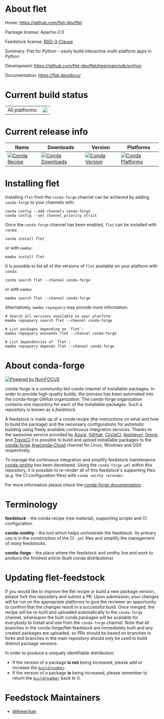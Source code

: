 About flet
==========

Home: https://github.com/flet-dev/flet

Package license: Apache-2.0

Feedstock license: [BSD-3-Clause](https://github.com/conda-forge/flet-feedstock/blob/main/LICENSE.txt)

Summary: Flet for Python - easily build interactive multi-platform apps in Python

Development: https://github.com/flet-dev/flet/tree/main/sdk/python

Documentation: https://flet.dev/docs/

Current build status
====================


<table><tr><td>All platforms:</td>
    <td>
      <a href="https://dev.azure.com/conda-forge/feedstock-builds/_build/latest?definitionId=17034&branchName=main">
        <img src="https://dev.azure.com/conda-forge/feedstock-builds/_apis/build/status/flet-feedstock?branchName=main">
      </a>
    </td>
  </tr>
</table>

Current release info
====================

| Name | Downloads | Version | Platforms |
| --- | --- | --- | --- |
| [![Conda Recipe](https://img.shields.io/badge/recipe-flet-green.svg)](https://anaconda.org/conda-forge/flet) | [![Conda Downloads](https://img.shields.io/conda/dn/conda-forge/flet.svg)](https://anaconda.org/conda-forge/flet) | [![Conda Version](https://img.shields.io/conda/vn/conda-forge/flet.svg)](https://anaconda.org/conda-forge/flet) | [![Conda Platforms](https://img.shields.io/conda/pn/conda-forge/flet.svg)](https://anaconda.org/conda-forge/flet) |

Installing flet
===============

Installing `flet` from the `conda-forge` channel can be achieved by adding `conda-forge` to your channels with:

```
conda config --add channels conda-forge
conda config --set channel_priority strict
```

Once the `conda-forge` channel has been enabled, `flet` can be installed with `conda`:

```
conda install flet
```

or with `mamba`:

```
mamba install flet
```

It is possible to list all of the versions of `flet` available on your platform with `conda`:

```
conda search flet --channel conda-forge
```

or with `mamba`:

```
mamba search flet --channel conda-forge
```

Alternatively, `mamba repoquery` may provide more information:

```
# Search all versions available on your platform:
mamba repoquery search flet --channel conda-forge

# List packages depending on `flet`:
mamba repoquery whoneeds flet --channel conda-forge

# List dependencies of `flet`:
mamba repoquery depends flet --channel conda-forge
```


About conda-forge
=================

[![Powered by
NumFOCUS](https://img.shields.io/badge/powered%20by-NumFOCUS-orange.svg?style=flat&colorA=E1523D&colorB=007D8A)](https://numfocus.org)

conda-forge is a community-led conda channel of installable packages.
In order to provide high-quality builds, the process has been automated into the
conda-forge GitHub organization. The conda-forge organization contains one repository
for each of the installable packages. Such a repository is known as a *feedstock*.

A feedstock is made up of a conda recipe (the instructions on what and how to build
the package) and the necessary configurations for automatic building using freely
available continuous integration services. Thanks to the awesome service provided by
[Azure](https://azure.microsoft.com/en-us/services/devops/), [GitHub](https://github.com/),
[CircleCI](https://circleci.com/), [AppVeyor](https://www.appveyor.com/),
[Drone](https://cloud.drone.io/welcome), and [TravisCI](https://travis-ci.com/)
it is possible to build and upload installable packages to the
[conda-forge](https://anaconda.org/conda-forge) [Anaconda-Cloud](https://anaconda.org/)
channel for Linux, Windows and OSX respectively.

To manage the continuous integration and simplify feedstock maintenance
[conda-smithy](https://github.com/conda-forge/conda-smithy) has been developed.
Using the ``conda-forge.yml`` within this repository, it is possible to re-render all of
this feedstock's supporting files (e.g. the CI configuration files) with ``conda smithy rerender``.

For more information please check the [conda-forge documentation](https://conda-forge.org/docs/).

Terminology
===========

**feedstock** - the conda recipe (raw material), supporting scripts and CI configuration.

**conda-smithy** - the tool which helps orchestrate the feedstock.
                   Its primary use is in the construction of the CI ``.yml`` files
                   and simplify the management of *many* feedstocks.

**conda-forge** - the place where the feedstock and smithy live and work to
                  produce the finished article (built conda distributions)


Updating flet-feedstock
=======================

If you would like to improve the flet recipe or build a new
package version, please fork this repository and submit a PR. Upon submission,
your changes will be run on the appropriate platforms to give the reviewer an
opportunity to confirm that the changes result in a successful build. Once
merged, the recipe will be re-built and uploaded automatically to the
`conda-forge` channel, whereupon the built conda packages will be available for
everybody to install and use from the `conda-forge` channel.
Note that all branches in the conda-forge/flet-feedstock are
immediately built and any created packages are uploaded, so PRs should be based
on branches in forks and branches in the main repository should only be used to
build distinct package versions.

In order to produce a uniquely identifiable distribution:
 * If the version of a package **is not** being increased, please add or increase
   the [``build/number``](https://docs.conda.io/projects/conda-build/en/latest/resources/define-metadata.html#build-number-and-string).
 * If the version of a package **is** being increased, please remember to return
   the [``build/number``](https://docs.conda.io/projects/conda-build/en/latest/resources/define-metadata.html#build-number-and-string)
   back to 0.

Feedstock Maintainers
=====================

* [@thewchan](https://github.com/thewchan/)

